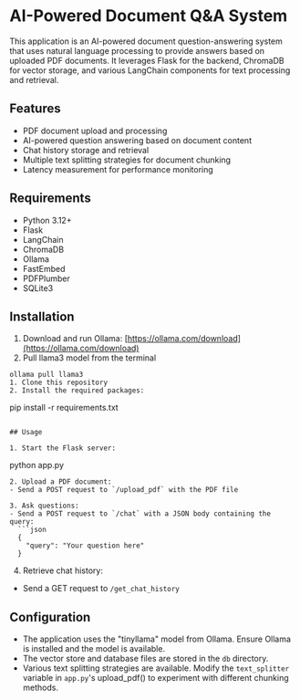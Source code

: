 # AI-Powered Document Q&A System

This application is an AI-powered document question-answering system that uses natural language processing to provide answers based on uploaded PDF documents. It leverages Flask for the backend, ChromaDB for vector storage, and various LangChain components for text processing and retrieval.

## Features

- PDF document upload and processing
- AI-powered question answering based on document content
- Chat history storage and retrieval
- Multiple text splitting strategies for document chunking
- Latency measurement for performance monitoring

## Requirements

- Python 3.12+
- Flask
- LangChain
- ChromaDB
- Ollama
- FastEmbed
- PDFPlumber
- SQLite3

## Installation
1. Download and run Ollama: [https://ollama.com/download](https://ollama.com/download)
2. Pull llama3 model from the terminal
```
ollama pull llama3
1. Clone this repository
2. Install the required packages:
```
pip install -r requirements.txt
```

## Usage

1. Start the Flask server:
```
python app.py
```
2. Upload a PDF document:
- Send a POST request to `/upload_pdf` with the PDF file

3. Ask questions:
- Send a POST request to `/chat` with a JSON body containing the query:
  ```json
  {
    "query": "Your question here"
  }
  ```

4. Retrieve chat history:
- Send a GET request to `/get_chat_history`

## Configuration

- The application uses the "tinyllama" model from Ollama. Ensure Ollama is installed and the model is available.
- The vector store and database files are stored in the `db` directory.
- Various text splitting strategies are available. Modify the `text_splitter` variable in `app.py`'s upload_pdf() to experiment with different chunking methods.